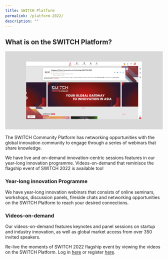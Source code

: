 ```yaml
---
title: SWITCH Platform
permalink: /platform-2022/
description: ""
---
```

## **What is on the SWITCH Platform?**
![](/images/switch%20platform%20with%20bg_web.png)

The SWITCH Community Platform has networking opportunities with the global innovation community to engage through a series of webinars that share knowledge. 

We have live and on-demand innovation-centric sessions features in our year-long innovation programme. Videos-on-demand that reminisce the flagship event of SWITCH 2022 is available too!

### **Year-long innovation Programme**

We have year-long innovation webinars that consists of online seminars, workshops, discussion panels, fireside chats and networking opportunities on the SWITCH Platform to reach your desired connections.

### **Videos-on-demand**

Our videos-on-demand features keynotes and panel sessions on startup and industry innovation, as well as global market access from over 350 invited speakers.

Re-live the moments of SWITCH 2022 flagship event by viewing the videos on the SWITCH Platform. Log in [here](https://community.switchsg.org/login) or register [here](https://community.switchsg.org/register).